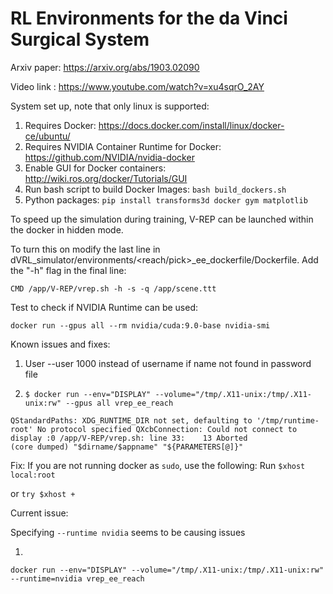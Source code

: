 # RL Environments for the da Vinci Surgical System

Arxiv paper: https://arxiv.org/abs/1903.02090

Video link : https://www.youtube.com/watch?v=xu4sqrO_2AY

System set up, note that only linux is supported:
1) Requires Docker: https://docs.docker.com/install/linux/docker-ce/ubuntu/
2) Requires NVIDIA Container Runtime for Docker: https://github.com/NVIDIA/nvidia-docker
2) Enable GUI for Docker containers: http://wiki.ros.org/docker/Tutorials/GUI
3) Run bash script to build Docker Images: `bash build_dockers.sh`
4) Python packages: `pip install transforms3d docker gym matplotlib`

To speed up the simulation during training, V-REP can be launched within the docker in hidden mode. 

To turn this on modify the last line in dVRL_simulator/environments/<reach/pick>_ee_dockerfile/Dockerfile. Add the "-h" flag in the final line: 

	CMD /app/V-REP/vrep.sh -h -s -q /app/scene.ttt
Test to check if NVIDIA Runtime can be used:

``` docker run --gpus all --rm nvidia/cuda:9.0-base nvidia-smi ```

Known issues and fixes:

1. User --user 1000 instead of username if name not found in password file

2. `$ docker run --env="DISPLAY" --volume="/tmp/.X11-unix:/tmp/.X11-unix:rw" --gpus all vrep_ee_reach`

`QStandardPaths: XDG_RUNTIME_DIR not set, defaulting to '/tmp/runtime-root'
No protocol specified
QXcbConnection: Could not connect to display :0
/app/V-REP/vrep.sh: line 33:    13 Aborted                 (core dumped) "$dirname/$appname" "${PARAMETERS[@]}"`

Fix:
If you are not running docker as `sudo`, use the following: 
Run
`$xhost local:root`

or `try $xhost +`

Current issue:

Specifying `--runtime nvidia` seems to be causing issues

1. 
```docker run --env="DISPLAY" --volume="/tmp/.X11-unix:/tmp/.X11-unix:rw" --runtime=nvidia vrep_ee_reach```
